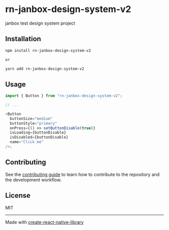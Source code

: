 # rn-janbox-design-system-v2

janbox test design system project

## Installation

```sh
npm install rn-janbox-design-system-v2

or

yarn add rn-janbox-design-system-v2
```

## Usage

```js
import { Button } from "rn-janbox-design-system-v2";

// ...

<Button
  buttonSize="medium"
  buttonStyle="primary"
  onPress={() => setButtonDisable(true)}
  isLoading={buttonDisable}
  isDisabled={buttonDisable}
  name="Click me"
/>;
```

## Contributing

See the [contributing guide](CONTRIBUTING.md) to learn how to contribute to the repository and the development workflow.

## License

MIT

---

Made with [create-react-native-library](https://github.com/callstack/react-native-builder-bob)
